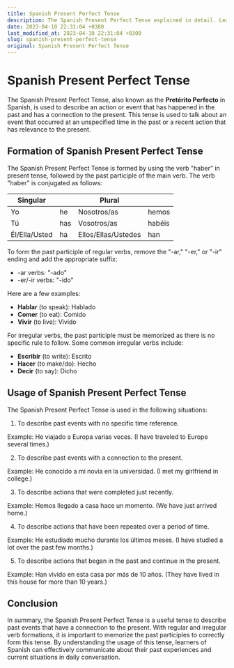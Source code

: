 ```yaml
---
title: Spanish Present Perfect Tense
description: The Spanish Present Perfect Tense explained in detail. Learn about its formation and usage in daily conversation with examples.
date: 2023-04-10 22:31:04 +0300
last_modified_at: 2023-04-10 22:31:04 +0300
slug: spanish-present-perfect-tense
original: Spanish Present Perfect Tense
---
```

# Spanish Present Perfect Tense

The Spanish Present Perfect Tense, also known as the **Pretérito Perfecto** in Spanish, is used to describe an action or event that has happened in the past and has a connection to the present. This tense is used to talk about an event that occurred at an unspecified time in the past or a recent action that has relevance to the present.

## Formation of Spanish Present Perfect Tense

The Spanish Present Perfect Tense is formed by using the verb "haber" in present tense, followed by the past participle of the main verb. The verb "haber" is conjugated as follows:

| Singular |                           | Plural |                           |
|----------|---------------------------|--------|---------------------------|
| Yo       | he                        | Nosotros/as | hemos                    |
| Tú       | has                       | Vosotros/as | habéis                   |
| Él/Ella/Usted  | ha                 | Ellos/Ellas/Ustedes | han              |

To form the past participle of regular verbs, remove the "-ar," "-er," or "-ir" ending and add the appropriate suffix:

- -ar verbs: "-ado"
- -er/-ir verbs: "-ido"

Here are a few examples:

- **Hablar** (to speak): Hablado
- **Comer** (to eat): Comido
- **Vivir** (to live): Vivido

For irregular verbs, the past participle must be memorized as there is no specific rule to follow. Some common irregular verbs include:

- **Escribir** (to write): Escrito
- **Hacer** (to make/do): Hecho
- **Decir** (to say): Dicho

## Usage of Spanish Present Perfect Tense

The Spanish Present Perfect Tense is used in the following situations:

1. To describe past events with no specific time reference.

Example: He viajado a Europa varias veces. (I have traveled to Europe several times.)

2. To describe past events with a connection to the present.

Example: He conocido a mi novia en la universidad. (I met my girlfriend in college.)

3. To describe actions that were completed just recently.

Example: Hemos llegado a casa hace un momento. (We have just arrived home.)

4. To describe actions that have been repeated over a period of time.

Example: He estudiado mucho durante los últimos meses. (I have studied a lot over the past few months.)

5. To describe actions that began in the past and continue in the present.

Example: Han vivido en esta casa por más de 10 años. (They have lived in this house for more than 10 years.)

## Conclusion

In summary, the Spanish Present Perfect Tense is a useful tense to describe past events that have a connection to the present. With regular and irregular verb formations, it is important to memorize the past participles to correctly form this tense. By understanding the usage of this tense, learners of Spanish can effectively communicate about their past experiences and current situations in daily conversation.